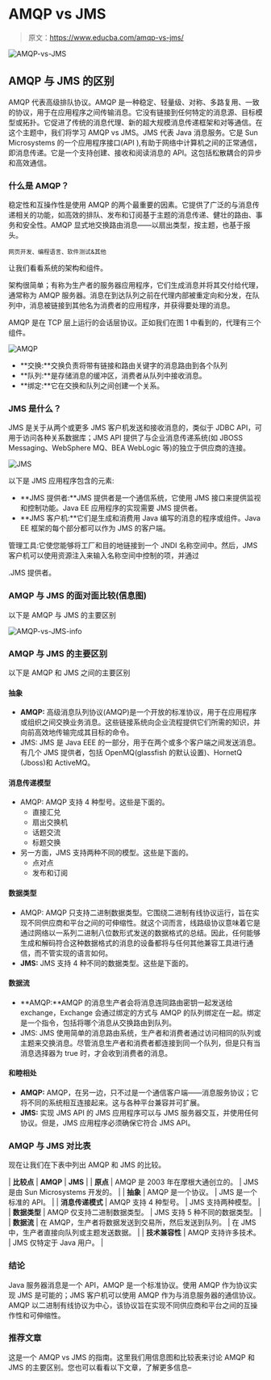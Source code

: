 # AMQP vs JMS

> 原文：<https://www.educba.com/amqp-vs-jms/>

![AMQP-vs-JMS](img/ae441807651cfb2db13ec4fdae936686.png)



## AMQP 与 JMS 的区别

AMQP 代表高级排队协议。AMQP 是一种稳定、轻量级、对称、多路复用、一致的协议，用于在应用程序之间传输消息。它没有链接到任何特定的消息源、目标模型或拓扑。它促进了传统的消息代理、新的超大规模消息传递框架和对等通信。在这个主题中，我们将学习 AMQP vs JMS。JMS 代表 Java 消息服务。它是 Sun Microsystems 的一个应用程序接口(API ),有助于网络中计算机之间的正常通信，即消息传递。它是一个支持创建、接收和阅读消息的 API。这包括松散耦合的异步和高效通信。

### 什么是 AMQP？

稳定性和互操作性是使用 AMQP 的两个最重要的因素。它提供了广泛的与消息传递相关的功能，如高效的排队、发布和订阅基于主题的消息传递、健壮的路由、事务和安全性。AMQP 显式地交换路由消息——以扇出类型，按主题，也基于报头。

<small>网页开发、编程语言、软件测试&其他</small>

让我们看看系统的架构和组件。

架构很简单；有称为生产者的服务器应用程序，它们生成消息并将其交付给代理，通常称为 AMQP 服务器。消息在到达队列之前在代理内部被重定向和分发，在队列中，消息被链接到其他名为消费者的应用程序，并获得要处理的消息。

AMQP 是在 TCP 层上运行的会话层协议。正如我们在图 1 中看到的，代理有三个组件。

![AMQP](img/ec8bf33c16a7400edc41ccfe16270f9f.png)



*   **交换:**交换负责将带有链接和路由关键字的消息路由到各个队列
*   **队列:**是存储消息的缓冲区，消费者从队列中接收消息。
*   **绑定:**它在交换和队列之间创建一个关系。

### JMS 是什么？

JMS 是关于从两个或更多 JMS 客户机发送和接收消息的，类似于 JDBC API，可用于访问各种关系数据库；JMS API 提供了与企业消息传递系统(如 JBOSS Messaging、WebSphere MQ、BEA WebLogic 等)的独立于供应商的连接。

![JMS](img/e454c98a82095a9c49a889d605154304.png)



以下是 JMS 应用程序包含的元素:

*   **JMS 提供者:**JMS 提供者是一个通信系统，它使用 JMS 接口来提供监视和控制功能。Java EE 应用程序的实现需要 JMS 提供者。
*   **JMS 客户机:**它们是生成和消费用 Java 编写的消息的程序或组件。Java EE 框架的每个部分都可以作为 JMS 的客户端。

管理工具:它使您能够将工厂和目的地链接到一个 JNDI 名称空间中。然后，JMS 客户机可以使用资源注入来输入名称空间中控制的项，并通过

.JMS 提供者。

### AMQP 与 JMS 的面对面比较(信息图)

以下是 AMQP 与 JMS 的主要区别

![AMQP-vs-JMS-info](img/de44365a826eddf4504a45ffb6d43acd.png)



### AMQP 与 JMS 的主要区别

以下是 AMQP 和 JMS 之间的主要区别

#### 抽象

*   **AMQP:** 高级消息队列协议(AMQP)是一个开放的标准协议，用于在应用程序或组织之间交换业务消息。这些链接系统向企业流程提供它们所需的知识，并向前高效地传输完成其目标的命令。
*   JMS: JMS 是 Java EEE 的一部分，用于在两个或多个客户端之间发送消息。有几个 JMS 提供者，包括 OpenMQ(glassfish 的默认设置)、HornetQ (Jboss)和 ActiveMQ。

#### 消息传递模型

*   AMQP: AMQP 支持 4 种型号。这些是下面的。
    *   直接汇兑
    *   扇出交换机
    *   话题交流
    *   标题交换
*   另一方面，JMS 支持两种不同的模型。这些是下面的。
    *   点对点
    *   发布和订阅

#### 数据类型

*   AMQP: AMQP 只支持二进制数据类型。它围绕二进制有线协议运行，旨在实现不同供应商和平台之间的可伸缩性。就这个词而言，线路级协议意味着它是通过网络以一系列二进制八位数形式发送的数据格式的总结。因此，任何能够生成和解码符合这种数据格式的消息的设备都将与任何其他兼容工具进行通信，而不管实现的语言如何。
*   **JMS:** JMS 支持 4 种不同的数据类型。这些是下面的。

#### 数据流

*   **AMQP:**AMQP 的消息生产者会将消息连同路由密钥一起发送给 exchange，Exchange 会通过绑定的方式与 AMQP 的队列绑定在一起。绑定是一个指令，包括将哪个消息从交换路由到队列。
*   JMS: JMS 使用简单的消息路由系统，生产者和消费者通过访问相同的队列或主题来交换消息。尽管消息生产者和消费者都连接到同一个队列，但是只有当消息选择器为 true 时，才会收到消费者的消息。

#### 和睦相处

*   **AMQP:** AMQP，在另一边，只不过是一个通信客户端——消息服务协议；它将不同的系统相互连接起来。这与各种平台兼容并可扩展。
*   **JMS:** 实现 JMS API 的 JMS 应用程序可以与 JMS 服务器交互，并使用任何协议。但是，JMS 应用程序必须确保它符合 JMS API。

### AMQP 与 JMS 对比表

现在让我们在下表中列出 AMQP 和 JMS 的比较。

| **比较点** | **AMQP** | **JMS** |
| **原点** | AMQP 是 2003 年在摩根大通创立的。 | JMS 是由 Sun Microsystems 开发的。 |
| **抽象** | AMQP 是一个协议。 | JMS 是一个标准的 API。 |
| **消息传递模式** | AMQP 支持 4 种型号。 | JMS 支持两种模型。 |
| **数据类型** | AMQP 仅支持二进制数据类型。 | JMS 支持 5 种不同的数据类型。 |
| **数据流** | 在 AMQP，生产者将数据发送到交易所，然后发送到队列。 | 在 JMS 中，生产者直接向队列或主题发送数据。 |
| **技术兼容性** | AMQP 支持许多技术。 | JMS 仅特定于 Java 用户。 |

### 结论

Java 服务器消息是一个 API，AMQP 是一个标准协议。使用 AMQP 作为协议实现 JMS 是可能的；JMS 客户机可以使用 AMQP 作为与消息服务器的通信协议。AMQP 以二进制有线协议为中心，该协议旨在实现不同供应商和平台之间的互操作性和可伸缩性。

### 推荐文章

这是一个 AMQP vs JMS 的指南。这里我们用信息图和比较表来讨论 AMQP 和 JMS 的主要区别。您也可以看看以下文章，了解更多信息–





